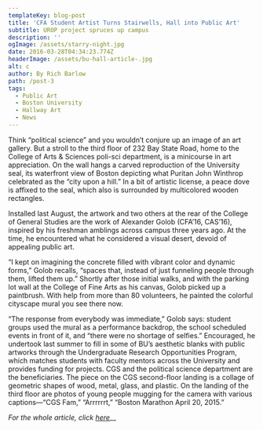 ```yaml
---
templateKey: blog-post
title: 'CFA Student Artist Turns Stairwells, Hall into Public Art'
subtitle: UROP project spruces up campus
description: ''
ogImage: /assets/starry-night.jpg
date: 2016-03-28T04:34:23.774Z
headerImage: /assets/bu-hall-article-.jpg
alt: c
author: By Rich Barlow
path: /post-3
tags:
  - Public Art
  - Boston University
  - Hallway Art
  - News
---
```

Think “political science” and you wouldn’t conjure up an image of an art gallery. But a stroll to the third floor of 232 Bay State Road, home to the College of Arts & Sciences poli-sci department, is a minicourse in art appreciation. On the wall hangs a carved reproduction of the University seal, its waterfront view of Boston depicting what Puritan John Winthrop celebrated as the “city upon a hill.” In a bit of artistic license, a peace dove is affixed to the seal, which also is surrounded by multicolored wooden rectangles.

Installed last August, the artwork and two others at the rear of the College of General Studies are the work of Alexander Golob (CFA’16, CAS’16), inspired by his freshman amblings across campus three years ago. At the time, he encountered what he considered a visual desert, devoid of appealing public art.

“I kept on imagining the concrete filled with vibrant color and dynamic forms,” Golob recalls, “spaces that, instead of just funneling people through them, lifted them up.” Shortly after those initial walks, and with the parking lot wall at the College of Fine Arts as his canvas, Golob picked up a paintbrush. With help from more than 80 volunteers, he painted the colorful cityscape mural you see there now.

“The response from everybody was immediate,” Golob says: student groups used the mural as a performance backdrop, the school scheduled events in front of it, and “there were no shortage of selfies.” Encouraged, he undertook last summer to fill in some of BU’s aesthetic blanks with public artworks through the Undergraduate Research Opportunities Program, which matches students with faculty mentors across the University and provides funding for projects. CGS and the political science department are the beneficiaries. The piece on the CGS second-floor landing is a collage of geometric shapes of wood, metal, glass, and plastic. On the landing of the third floor are photos of young people mugging for the camera with various captions—“CGS Fam,” “Arrrrrrt,” “Boston Marathon April 20, 2015.”



_For the whole article, click_ [_here_](http://www.bu.edu/articles/2016/cfa-student-turns-stairwells-hall-into-public-art)__
